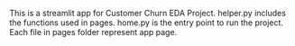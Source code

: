 This is a streamlit app for Customer Churn EDA Project.
helper.py includes the functions used in pages.
home.py is the entry point to run the project.
Each file in pages folder represent app page.
